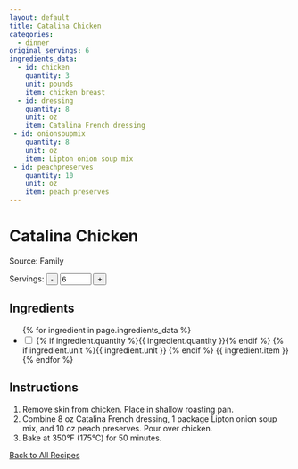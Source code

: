 ```yaml
---
layout: default
title: Catalina Chicken
categories:
  - dinner
original_servings: 6
ingredients_data:
  - id: chicken
    quantity: 3
    unit: pounds
    item: chicken breast
  - id: dressing
    quantity: 8
    unit: oz
    item: Catalina French dressing
 - id: onionsoupmix
    quantity: 8
    unit: oz
    item: Lipton onion soup mix
 - id: peachpreserves
    quantity: 10
    unit: oz
    item: peach preserves
---
```


# Catalina Chicken

<p>
  Source: Family
</p>

<div class="servings-spinner-container">
    <label for="servings-input">Servings:</label>
    <button id="decrease-servings">-</button>
    <input type="number" id="servings-input" value="6" min="1" max="99">
    <button id="increase-servings">+</button>
</div>

## Ingredients

<ul class="ingredient-list">
  {% for ingredient in page.ingredients_data %}
  <li data-ingredient-id="{{ ingredient.id }}" data-original-quantity="{{ ingredient.quantity }}">
    <input type="checkbox" id="ingredient{{ forloop.index }}" name="ingredient{{ forloop.index }}">
    <label for="ingredient{{ forloop.index }}">
      <span class="ingredient-quantity">
        {% if ingredient.quantity %}{{ ingredient.quantity }}{% endif %}
      </span>
      {% if ingredient.unit %}{{ ingredient.unit }} {% endif %}
      <span class="ingredient-item">{{ ingredient.item }}</span>
    </label>
  </li>
  {% endfor %}
</ul>

## Instructions
1. Remove skin from chicken. Place in shallow roasting pan.
2. Combine 
   <span class="inst-quantity" data-ingredient-id="dressing">8</span> oz Catalina French dressing, 
   <span class="inst-quantity" data-ingredient-id="onionsoupmix">1</span> package Lipton onion soup mix, and
   <span class="inst-quantity" data-ingredient-id="peachpreserves">10</span> oz peach preserves. Pour over chicken.
3. Bake at 350°F (175°C) for 50 minutes.



[Back to All Recipes](/recipes/)
